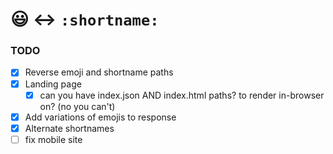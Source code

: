 # 😃 ↔ `:shortname:`

### TODO
- [x] Reverse emoji and shortname paths
- [x] Landing page
    - [x] can you have index.json AND index.html paths? to render in-browser on? (no you can't)
- [x] Add variations of emojis to response
- [x] Alternate shortnames
- [ ] fix mobile site
